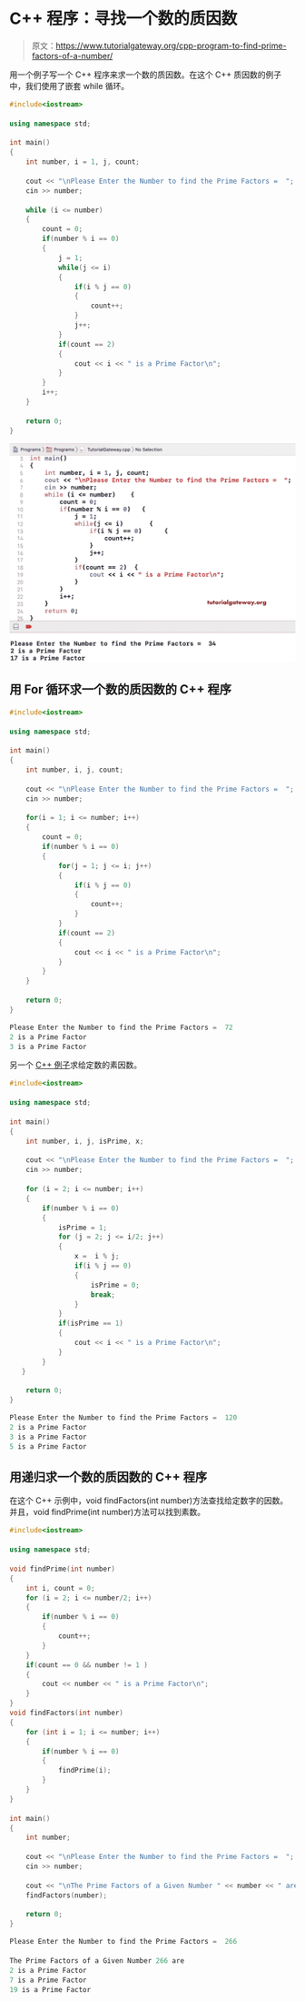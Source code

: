 # C++ 程序：寻找一个数的质因数

> 原文：<https://www.tutorialgateway.org/cpp-program-to-find-prime-factors-of-a-number/>

用一个例子写一个 C++ 程序来求一个数的质因数。在这个 C++ 质因数的例子中，我们使用了嵌套 while 循环。

```cpp
#include<iostream>

using namespace std;

int main()
{
	int number, i = 1, j, count;

	cout << "\nPlease Enter the Number to find the Prime Factors =  ";
	cin >> number;

	while (i <= number)
   	{
   		count = 0;
    	if(number % i == 0)
      	{
      		j = 1;
      		while(j <= i)
      		{
      			if(i % j == 0)
      			{
      				count++;
				}
				j++;
			}
			if(count == 2)
			{
				cout << i << " is a Prime Factor\n";
			} 
      	}
    	i++;
   	}

 	return 0;
}
```

![C++ Program to Find Prime Factors of a Number 1](img/1f9b383372567c439dcab58300081c67.png)

## 用 For 循环求一个数的质因数的 C++ 程序

```cpp
#include<iostream>

using namespace std;

int main()
{
	int number, i, j, count;

	cout << "\nPlease Enter the Number to find the Prime Factors =  ";
	cin >> number;

	for(i = 1; i <= number; i++)
   	{
   		count = 0;
    	if(number % i == 0)
      	{    		
      		for(j = 1; j <= i; j++)
      		{
      			if(i % j == 0)
      			{
      				count++;
				}				
			}
			if(count == 2)
			{
				cout << i << " is a Prime Factor\n";
			} 
      	}
   	}

 	return 0;
}
```

```cpp
Please Enter the Number to find the Prime Factors =  72
2 is a Prime Factor
3 is a Prime Factor
```

另一个 [C++ 例子](https://www.tutorialgateway.org/cpp-programs/)求给定数的素因数。

```cpp
#include<iostream>

using namespace std;

int main()
{
	int number, i, j, isPrime, x; 

	cout << "\nPlease Enter the Number to find the Prime Factors =  ";
	cin >> number;

   	for (i = 2; i <= number; i++)
   	{
     	if(number % i == 0)
        {
   			isPrime = 1;
			for (j = 2; j <= i/2; j++)
			{
				x =  i % j;
				if(i % j == 0)
				{
					isPrime = 0;
					break;
				}
			} 
			if(isPrime == 1)
			{
				cout << i << " is a Prime Factor\n";
			}	          	
		}
   }

 	return 0;
}
```

```cpp
Please Enter the Number to find the Prime Factors =  120
2 is a Prime Factor
3 is a Prime Factor
5 is a Prime Factor
```

## 用递归求一个数的质因数的 C++ 程序

在这个 C++ 示例中，void findFactors(int number)方法查找给定数字的因数。并且，void findPrime(int number)方法可以找到素数。

```cpp
#include<iostream>

using namespace std;

void findPrime(int number)
{ 
  	int i, count = 0; 
  	for (i = 2; i <= number/2; i++)   	
	{
    	if(number % i == 0)
		{
       		count++;
     	} 
   	}
   	if(count == 0 && number != 1 )
	{
   		cout << number << " is a Prime Factor\n";
   	}
}
void findFactors(int number)
{ 
  	for (int i = 1; i <= number; i++)
   	{
    	if(number % i == 0)
     	{
       		findPrime(i);
     	} 
   	}
}

int main()
{
	int number; 

	cout << "\nPlease Enter the Number to find the Prime Factors =  ";
	cin >> number;

   	cout << "\nThe Prime Factors of a Given Number " << number << " are\n";
   	findFactors(number);

 	return 0;
}
```

```cpp
Please Enter the Number to find the Prime Factors =  266

The Prime Factors of a Given Number 266 are
2 is a Prime Factor
7 is a Prime Factor
19 is a Prime Factor
```